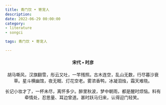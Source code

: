 ```yaml
---
title: 青门饮 • 寄宠人
description:
date: 2022-06-29 00:00:00
category:
- literature
- songci

tags: 青门饮 • 寄宠人

---
```


<div id="poem-author">
    宋代 • 时彦
</div>
<div id="poem-body">
<p class="poem-paragraph">胡马嘶风，汉旗翻雪，彤云又吐，一竿残照。古木连空，乱山无数，行尽暮沙衰草。星斗横幽馆，夜无眠、灯花空老。雾浓香鸭，冰凝泪烛，霜天难晓。</p>
<p class="poem-paragraph">长记小妆才了，一杯未尽，离怀多少。醉里秋波，梦中朝雨，都是醒时烦恼。料有牵情处，忍思量、耳边曾道。甚时跃马归来，认得迎门轻笑。</p>

</div>

<style>

#poem-author {
    width: 100%;
    text-align: center;
    margin: 20px 0;
    font-weight: bold;
}
#poem-body {
    width: 100%;
    text-align: center;
}
.poem-paragraph {
    font-family: "仿宋"
}

</style>